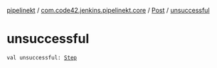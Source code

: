 [pipelinekt](../../index.md) / [com.code42.jenkins.pipelinekt.core](../index.md) / [Post](index.md) / [unsuccessful](./unsuccessful.md)

# unsuccessful

`val unsuccessful: `[`Step`](../../com.code42.jenkins.pipelinekt.core.step/-step/index.md)